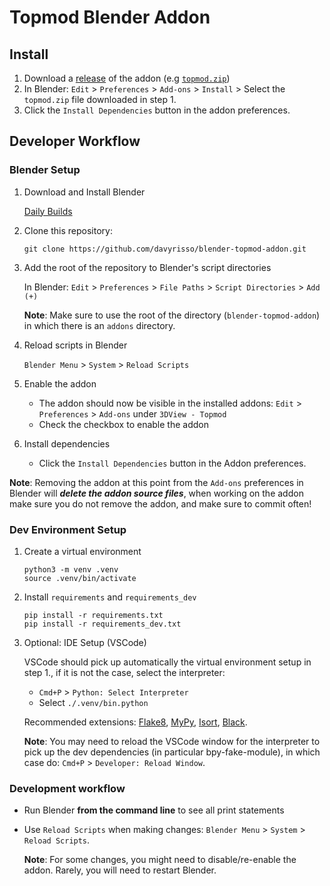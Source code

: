 # Topmod Blender Addon

## Install

1. Download a [release](https://github.com/davyrisso/blender-topmod-addon/tags) of the addon (e.g [`topmod.zip`](https://github.com/davyrisso/blender-topmod-addon/releases/download/v0.1.0-alpha/topmod.zip))
2. In Blender: `Edit` > `Preferences` > `Add-ons` > `Install` > Select the `topmod.zip` file downloaded in step 1.
3. Click the `Install Dependencies` button in the addon preferences.

## Developer Workflow

### Blender Setup

1. Download and Install Blender

   [Daily Builds](https://builder.blender.org/download/daily/)

2. Clone this repository:

   `git clone https://github.com/davyrisso/blender-topmod-addon.git`

3. Add the root of the repository to Blender's script directories

   In Blender: `Edit` > `Preferences` > `File Paths` > `Script Directories` > `Add (+)`

   **Note**: Make sure to use the root of the directory (`blender-topmod-addon`) in which there is an `addons` directory.

4. Reload scripts in Blender

   `Blender Menu` > `System` > `Reload Scripts`

5. Enable the addon

   - The addon should now be visible in the installed addons: `Edit` > `Preferences` > `Add-ons` under `3DView - Topmod`
   - Check the checkbox to enable the addon

6. Install dependencies

   - Click the `Install Dependencies` button in the Addon preferences.

**Note**: Removing the addon at this point from the `Add-ons` preferences in Blender will _**delete the addon source files**_, when working on the addon make sure you do not remove the addon, and make sure to commit often!

### Dev Environment Setup

1. Create a virtual environment

   ```
   python3 -m venv .venv
   source .venv/bin/activate
   ```

2. Install `requirements` and `requirements_dev`

   ```
   pip install -r requirements.txt
   pip install -r requirements_dev.txt
   ```

3. Optional: IDE Setup (VSCode)

   VSCode should pick up automatically the virtual environment setup in step 1., if it is not the case, select the interpreter:

   - `Cmd+P` > `Python: Select Interpreter`
   - Select `./.venv/bin.python`

   Recommended extensions: [Flake8](https://marketplace.visualstudio.com/items?itemName=ms-python.flake8), [MyPy](https://github.com/microsoft/vscode-mypy), [Isort](https://marketplace.visualstudio.com/items?itemName=ms-python.isort), [Black](https://marketplace.visualstudio.com/items?itemName=ms-python.black-formatter).

   **Note**: You may need to reload the VSCode window for the interpreter to pick up the dev dependencies (in particular bpy-fake-module), in which case do: `Cmd+P` > `Developer: Reload Window`.

### Development workflow

- Run Blender **from the command line** to see all print statements
- Use `Reload Scripts` when making changes: `Blender Menu` > `System` > `Reload Scripts`.

  **Note**: For some changes, you might need to disable/re-enable the addon. Rarely, you will need to restart Blender.
